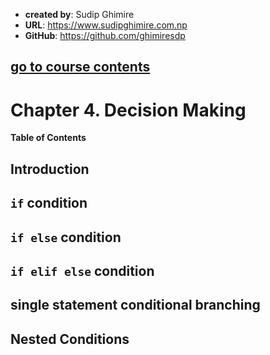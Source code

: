 - **created by**: Sudip Ghimire
- **URL**: https://www.sudipghimire.com.np
- **GitHub**: https://github.com/ghimiresdp

[go to course contents](https://github.com/ghimiresdp/python-level1/)
-----------------------

# Chapter 4. Decision Making

**Table of Contents**


## Introduction



## `if` condition
## `if else` condition
## `if elif else` condition

## single statement conditional branching

## Nested Conditions
